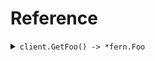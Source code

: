 # Reference
<details><summary><code>client.GetFoo() -> *fern.Foo</code></summary>
<dl>
<dd>

#### 🔌 Usage

<dl>
<dd>

<dl>
<dd>

```go
request := &fern.GetFooRequest{
        RequiredBaz: "required_baz",
        RequiredNullableBaz: fern.String(
            "required_nullable_baz",
        ),
    }
client.GetFoo(
        context.TODO(),
        request,
    )
}
```
</dd>
</dl>
</dd>
</dl>

#### ⚙️ Parameters

<dl>
<dd>

<dl>
<dd>

**optionalBaz:** `*string` — An optional baz
    
</dd>
</dl>

<dl>
<dd>

**optionalNullableBaz:** `*string` — An optional baz
    
</dd>
</dl>

<dl>
<dd>

**requiredBaz:** `string` — A required baz
    
</dd>
</dl>

<dl>
<dd>

**requiredNullableBaz:** `*string` — A required baz
    
</dd>
</dl>
</dd>
</dl>


</dd>
</dl>
</details>
